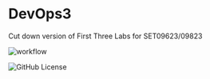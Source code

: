 # DevOps3

Cut down version of First Three Labs for SET09623/09823  

![workflow](https://github.com/Kevin-Sim/DevOps3/actions/workflows/main.yml/badge.svg)

![GitHub License](https://img.shields.io/github/license/Kevin-Sim/DevOps3)


